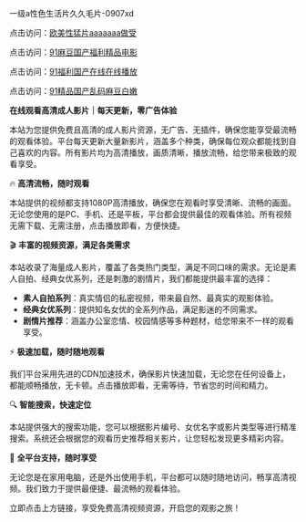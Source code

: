一级a性色生活片久久毛片-0907xd

点击访问：<a href="https://heiliaozj3tjd.pages.dev">欧美性猛片aaaaaaa做受</a>

点击访问：<a href="https://heiliaoxwd5i8.pages.dev">91麻豆国产福利精品电影</a>

点击访问：<a href="https://heiliaowt0d7p.pages.dev">91福利国产在线在线播放</a>

点击访问：<a href="https://heiliaoga6s9v.pages.dev">91精品国产乱码麻豆白嫩</a>

**在线观看高清成人影片｜每天更新，零广告体验**

本站为您提供免费且高清的成人影片资源，无广告、无插件，确保您能享受最流畅的观看体验。平台每天更新大量新影片，涵盖多个种类，确保每位观众都能找到自己喜欢的内容。所有影片均为高清播放，画质清晰，播放流畅，给您带来极致的观看享受。

🔥 **高清流畅，随时观看**

本站提供的视频都支持1080P高清播放，确保您在观看时享受清晰、流畅的画面。无论您使用的是PC、手机、还是平板，平台都会提供最佳的观看体验。所有视频无需下载、无需注册，点击播放即看，方便快捷。

🎬 **丰富的视频资源，满足各类需求**

本站收录了海量成人影片，覆盖了各类热门类型，满足不同口味的需求。无论是素人自拍、经典女优系列，还是刺激的剧情片，我们都能提供最丰富的选择：

- **素人自拍系列**：真实情侣的私密视频，带来最自然、最真实的观影体验。
- **经典女优系列**：提供知名女优的全系列作品，满足影迷的不同需求。
- **剧情片推荐**：涵盖办公室恋情、校园情感等多种题材，给您带来不一样的观看享受。

⚡ **极速加载，随时随地观看**

我们平台采用先进的CDN加速技术，确保影片快速加载，无论您在任何设备上，都能顺畅播放，无卡顿。点击播放即看，无需等待，节省您的时间和精力。

🔍 **智能搜索，快速定位**

本站提供强大的搜索功能，您可以根据影片编号、女优名字或影片类型等进行精准搜索。系统还会根据您的观看历史推荐相关影片，让您轻松发现更多精彩内容。

📱 **全平台支持，随时享受**

无论您是在家用电脑，还是外出使用手机，平台都可以随时随地访问，畅享高清视频。我们致力于提供最便捷、最流畅的观看体验。

立即点击上方链接，享受免费高清视频资源，开启您的观影之旅！

<span style="display:none;">[Canonical link]( https://github.com/45aad/12313 ）</span>
